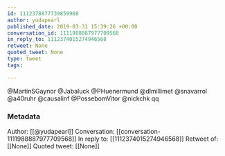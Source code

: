 ```yaml
---
id: 1112378877739859968
author: yudapearl
published_date: 2019-03-31 15:39:26 +00:00
conversation_id: 1111988887977709568
in_reply_to: 1112374015274946568
retweet: None
quoted_tweet: None
type: tweet
tags:

---
```


@MartinSGaynor @Jabaluck @PHuenermund @dlmillimet @snavarrol @a40ruhr @causalinf @PossebomVitor @nickchk qq

### Metadata

Author: [[@yudapearl]]
Conversation: [[conversation-1111988887977709568]]
In reply to: [[1112374015274946568]]
Retweet of: [[None]]
Quoted tweet: [[None]]
